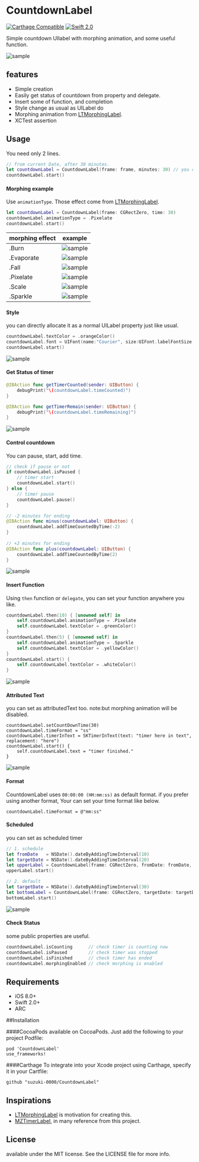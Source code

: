 CountdownLabel
========================

[![Carthage Compatible](https://img.shields.io/badge/Carthage-compatible-4BC51D.svg?style=flat)](https://github.com/Carthage/Carthage)
[![Swift 2.0](https://img.shields.io/badge/Swift-2.0-orange.svg?style=flat)](https://developer.apple.com/swift/)

Simple countdown UIlabel with morphing animation, and some useful function.

![sample](Screenshots/example01.gif)

## features
- Simple creation
- Easily get status of countdown from property and delegate.
- Insert some of function, and completion
- Style change as usual as UILabel do
- Morphing animation from [LTMorphingLabel](https://github.com/lexrus/LTMorphingLabel).
- XCTest assertion

## Usage
You need only 2 lines. 

```swift
// from current Date, after 30 minutes.
let countdownLabel = CountdownLabel(frame: frame, minutes: 30) // you can use NSDate as well
countdownLabel.start()
```

#### Morphing example
Use `animationType`.
Those effect come from [LTMorphingLabel](https://github.com/lexrus/LTMorphingLabel).

```swift
let countdownLabel = CountdownLabel(frame: CGRectZero, time: 30)
countdownLabel.animationType = .Pixelate
countdownLabel.start()
```

| morphing effect | example | 
| -------- |--------- | 
| .Burn |  ![sample](Screenshots/exampleBurn.gif) |
| .Evaporate |  ![sample](Screenshots/exampleEvaporate.gif) |
| .Fall |  ![sample](Screenshots/exampleFall.gif) |
| .Pixelate | ![sample](Screenshots/examplePixelate.gif) |   
| .Scale | ![sample](Screenshots/exampleScale.gif) |   
| .Sparkle | ![sample](Screenshots/exampleSparkle.gif) |

#### Style
you can directly allocate it as a normal UILabel property just like usual.

```swift
countdownLabel.textColor = .orangeColor()
countdownLabel.font = UIFont(name:"Courier", size:UIFont.labelFontSize())
countdownLabel.start()
```

![sample](Screenshots/example02.gif) 

#### Get Status of timer
```swift
@IBAction func getTimerCounted(sender: UIButton) {
    debugPrint("\(countdownLabel.timeCounted)")
}

@IBAction func getTimerRemain(sender: UIButton) {
    debugPrint("\(countdownLabel.timeRemaining)")
}
```

![sample](Screenshots/example03.gif) 

#### Control countdown
You can pause, start, add time.

```swift
// check if pause or not
if countdownLabel.isPaused {
    // timer start
    countdownLabel.start()
} else {
    // timer pause
    countdownLabel.pause()
}
```

```swift
// -2 minutes for ending
@IBAction func minus(countdownLabel: UIButton) {
    countdownLabel.addTimeCountedByTime(-2)
}
    
// +2 minutes for ending
@IBAction func plus(countdownLabel: UIButton) {
    countdownLabel.addTimeCountedByTime(2)
}
```

![sample](Screenshots/example04.gif) 

#### Insert Function
Using `then` function or `delegate`, you can set your function anywhere you like.

```swift
countdownLabel.then(10) { [unowned self] in
    self.countdownLabel.animationType = .Pixelate
    self.countdownLabel.textColor = .greenColor()
}
countdownLabel.then(5) { [unowned self] in
    self.countdownLabel.animationType = .Sparkle
    self.countdownLabel.textColor = .yellowColor()
}
countdownLabel.start() {
    self.countdownLabel.textColor = .whiteColor()
}
```

![sample](Screenshots/example06.gif) 

#### Attributed Text
you can set as attributedText too. note:but morphing animation will be disabled.
```
countdownLabel.setCountDownTime(30)
countdownLabel.timeFormat = "ss"
countdownLabel.timerInText = SKTimerInText(text: "timer here in text", replacement: "here")
countdownLabel.start() {
    self.countdownLabel.text = "timer finished."
}
```

![sample](Screenshots/example07.gif) 


#### Format
CountdownLabel uses `00:00:00 (HH:mm:ss)` as default format.
if you prefer using another format, Your can set your time format like below.

`countdownLabel.timeFormat = @"mm:ss"`

#### Scheduled
you can set as scheduled timer

```swift
// 1. schedule
let fromDate   = NSDate().dateByAddingTimeInterval(10)
let targetDate = NSDate().dateByAddingTimeInterval(20)
let upperLabel = CountdownLabel(frame: CGRectZero, fromDate: fromDate, targetDate: targetDate)
upperLabel.start()

// 2. default
let targetDate = NSDate().dateByAddingTimeInterval(30)
let bottomLabel = CountdownLabel(frame: CGRectZero, targetDate: targetDate)
bottomLabel.start()
```

![sample](Screenshots/example08.gif) 

#### Check Status
some public properties are useful. 

```swift
countdownLabel.isCounting      // check timer is counting now
countdownLabel.isPaused        // check timer was stopped
countdownLabel.isFinished      // check timer has ended
countdownLabel.morphingEnabled // check morphing is enabled
```

## Requirements
- iOS 8.0+
- Swift 2.0+
- ARC

##Installation

####CocoaPods
available on CocoaPods. Just add the following to your project Podfile:
```
pod 'CountdownLabel'
use_frameworks!
```

####Carthage
To integrate into your Xcode project using Carthage, specify it in your Cartfile:

```ogdl
github "suzuki-0000/CountdownLabel"
```

## Inspirations
* [LTMorphingLabel](https://github.com/lexrus/LTMorphingLabel) is motivation for creating this.
* [MZTimerLabel](https://github.com/mineschan/MZTimerLabel), in many reference from this project.

## License
available under the MIT license. See the LICENSE file for more info.

